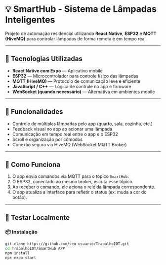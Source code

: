 # 💡 SmartHub - Sistema de Lâmpadas Inteligentes

Projeto de automação residencial utilizando **React Native**, **ESP32** e **MQTT (HiveMQ)** para controlar lâmpadas de forma remota e em tempo real.

---

## 🚀 Tecnologias Utilizadas

- **React Native com Expo** — Aplicativo mobile
- **ESP32** — Microcontrolador para controle físico das lâmpadas
- **MQTT (HiveMQ)** — Protocolo de comunicação leve e eficiente
- **JavaScript / C++** — Lógica de controle no app e firmware
- **WebSocket (quando necessário)** — Alternativa em ambientes mobile

---

## 📱 Funcionalidades

- Controle de múltiplas lâmpadas pelo app (quarto, sala, cozinha, etc.)
- Feedback visual no app ao acionar uma lâmpada
- Comunicação em tempo real entre o app e o ESP32
- Scroll e organização por cômodos
- Conexão segura via HiveMQ (WebSocket MQTT Broker)

---

## 🧠 Como Funciona

1. O app envia comandos via MQTT para o tópico `SmartHub`.
2. O ESP32, conectado ao mesmo broker, escuta esse tópico.
3. Ao receber o comando, ele aciona o relé da lâmpada correspondente.
4. O app atualiza a interface para refletir o status (ex: muda a cor do botão).

---


## 🧪 Testar Localmente

### 📦 Instalação

```bash
git clone https://github.com/seu-usuario/TrabalhoIOT.git
cd TrabalhoIOT/SmartHub APP
npm install
npx expo start
